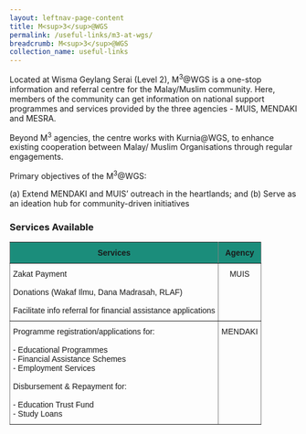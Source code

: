 ```yaml
---
layout: leftnav-page-content
title: M<sup>3</sup>@WGS
permalink: /useful-links/m3-at-wgs/
breadcrumb: M<sup>3</sup>@WGS
collection_name: useful-links
---
```


Located at Wisma Geylang Serai (Level 2), M<sup>3</sup>@WGS is a one-stop information and referral centre for the Malay/Muslim
community. Here, members of the community can get information on national support programmes and services provided by the
three agencies - MUIS, MENDAKI and MESRA.

Beyond M<sup>3</sup> agencies, the centre works with Kurnia@WGS, to enhance existing cooperation between Malay/ Muslim
Organisations through regular engagements.

Primary objectives of the M<sup>3</sup>@WGS:

(a) Extend MENDAKI and MUIS’ outreach in the heartlands; and
(b) Serve as an ideation hub for community-driven initiatives

### **Services Available**

<style type="text/css">
.tg  {border-collapse:collapse;border-spacing:0;}
.tg td{font-family:Arial, sans-serif;font-size:14px;padding:10px 5px;border-style:solid;border-width:1px;overflow:hidden;word-break:normal;border-color:black;}
.tg th{font-family:Arial, sans-serif;font-size:14px;font-weight:normal;padding:10px 5px;border-style:solid;border-width:1px;overflow:hidden;word-break:normal;border-color:black;}
.tg .tg-mxwc{font-weight:bold;background-color:#1b8d7b;border-color:inherit;text-align:center;vertical-align:top}
.tg .tg-c3ow{border-color:inherit;text-align:center;vertical-align:top}
.tg .tg-0pky{border-color:inherit;text-align:left;vertical-align:top}
  
</style>
<table class="tg">
  <tr>
    <th class="tg-mxwc">Services</th>
    <th class="tg-mxwc">Agency</th>
  </tr>
  <tr>
    <td class="tg-0pky">Zakat Payment<br><br>Donations (Wakaf Ilmu, Dana Madrasah, RLAF)<br><br>Facilitate info referral for financial assistance applications<br></td>
    <td class="tg-c3ow">MUIS</td>
  </tr>
  <tr>
    <td class="tg-0pky">Programme registration/applications for:<br><br>- Educational Programmes<br>- Financial Assistance Schemes<br>- Employment Services<br><br>Disbursement &amp; Repayment for:<br><br>- Education Trust Fund<br>- Study Loans</td>
    <td class="tg-c3ow">MENDAKI</td>
  </tr>
</table>
